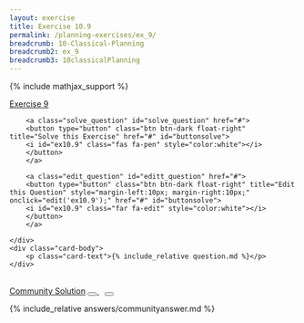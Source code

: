 ```yaml
---
layout: exercise
title: Exercise 10.9
permalink: /planning-exercises/ex_9/
breadcrumb: 10-Classical-Planning
breadcrumb2: ex_9
breadcrumb3: 10classicalPlanning
---
```


{% include mathjax_support %}

<div class="card">
    <div class="card-header p-2">
        <a href='#' class="p-2">Exercise 9
        </a>

        <a class="solve_question" id="solve_question" href="#">
        <button type="button" class="btn btn-dark float-right" title="Solve this Exercise" href="#" id="buttonsolve">
        <i id="ex10.9" class="fas fa-pen" style="color:white"></i>
        </button>
        </a>

        <a class="edit_question" id="editt_question" href="#">
        <button type="button" class="btn btn-dark float-right" title="Edit this Question" style="margin-left:10px; margin-right:10px;" onclick="edit('ex10.9');" href="#" id="buttonsolve">
        <i id="ex10.9" class="far fa-edit" style="color:white"></i>
        </button>
        </a>

    </div>
    <div class="card-body">
        <p class="card-text">{% include_relative question.md %}</p>
    </div>
</div>

<br>
<div class="card">
    <div class="card-header p-2">
        <a href="#" class="p-2">Community Solution</a>
                <a href="#" class="reqcomm" id="reqcomm">
                <button type="button" class="btn btn-dark float-right" title="Request for Community Solution" href="#" id="requestcommsol">
                <i class="fas fa-hands" style="color:white"></i>
                </button>
                </a>
                <a class="viewcommsolution" id="viewcommsolution">
                <button type="button" class="btn btn-dark float-right" title="View Community solution" style="margin-left:10px; margin-right:10px;" onclick="myFunction2()" href="#" id="viewsol">
                <i class="fas fa-bars" style="color:white"></i>
                </button>
                </a>
          </div>
          <div class="card-body" id="hideandviewcommunitysolution">
          <p class="card-text">
          {% include_relative answers/communityanswer.md %}
          </p>
          </div>
          </div>
<br>
